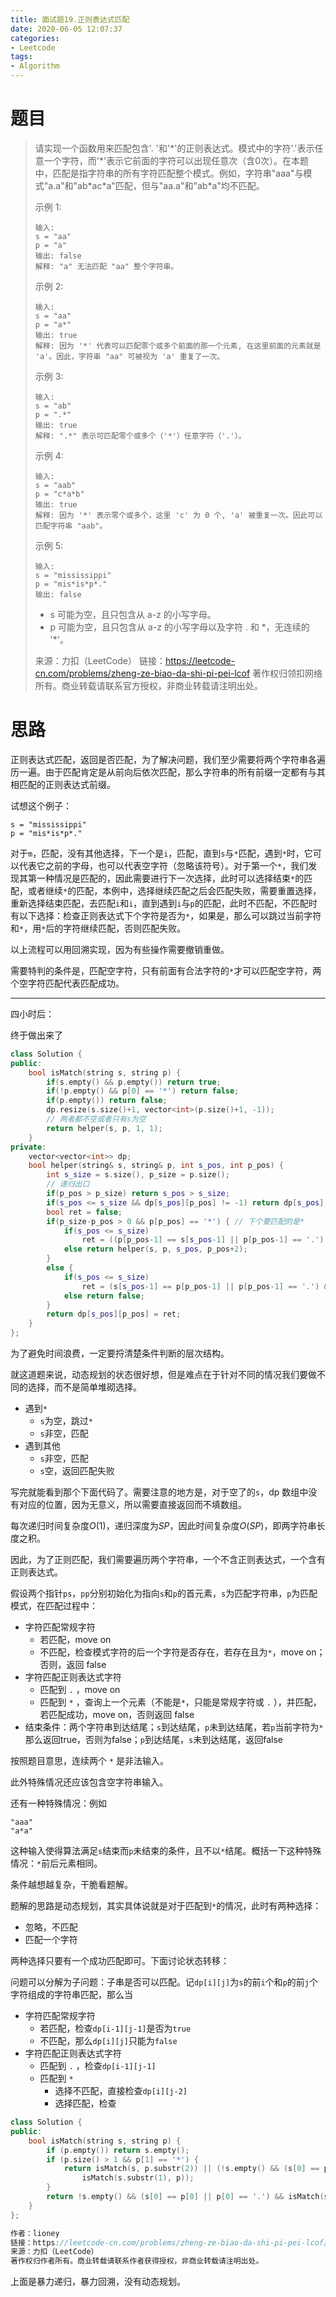 ```yaml
---
title: 面试题19.正则表达式匹配
date: 2020-06-05 12:07:37
categories:
- Leetcode
tags:
- Algorithm
---
```


# 题目

> 请实现一个函数用来匹配包含'. '和'\*'的正则表达式。模式中的字符'.'表示任意一个字符，而'\*'表示它前面的字符可以出现任意次（含0次）。在本题中，匹配是指字符串的所有字符匹配整个模式。例如，字符串"aaa"与模式"a.a"和"ab\*ac\*a"匹配，但与"aa.a"和"ab\*a"均不匹配。
>
> 示例 1:
>
> ```
> 输入:
> s = "aa"
> p = "a"
> 输出: false
> 解释: "a" 无法匹配 "aa" 整个字符串。
> ```
>
>
> 示例 2:
>
> ```
> 输入:
> s = "aa"
> p = "a*"
> 输出: true
> 解释: 因为 '*' 代表可以匹配零个或多个前面的那一个元素, 在这里前面的元素就是 'a'。因此，字符串 "aa" 可被视为 'a' 重复了一次。
> ```
>
>
> 示例 3:
>
> ```
> 输入:
> s = "ab"
> p = ".*"
> 输出: true
> 解释: ".*" 表示可匹配零个或多个（'*'）任意字符（'.'）。
> ```
>
>
> 示例 4:
>
> ```
> 输入:
> s = "aab"
> p = "c*a*b"
> 输出: true
> 解释: 因为 '*' 表示零个或多个，这里 'c' 为 0 个, 'a' 被重复一次。因此可以匹配字符串 "aab"。
> ```
>
>
> 示例 5:
>
> ```
> 输入:
> s = "mississippi"
> p = "mis*is*p*."
> 输出: false
> ```
>
> - s 可能为空，且只包含从 a-z 的小写字母。
> - p 可能为空，且只包含从 a-z 的小写字母以及字符 . 和 \*，无连续的 '\*'。
>
> 来源：力扣（LeetCode）
> 链接：https://leetcode-cn.com/problems/zheng-ze-biao-da-shi-pi-pei-lcof
> 著作权归领扣网络所有。商业转载请联系官方授权，非商业转载请注明出处。

# 思路

正则表达式匹配，返回是否匹配，为了解决问题，我们至少需要将两个字符串各遍历一遍。由于匹配肯定是从前向后依次匹配，那么字符串的所有前缀一定都有与其相匹配的正则表达式前缀。

试想这个例子：

```
s = "mississippi"
p = "mis*is*p*."
```

对于`m`，匹配，没有其他选择，下一个是`i`，匹配，直到`s`与`*`匹配，遇到`*`时，它可以代表它之前的字母，也可以代表空字符（忽略该符号）。对于第一个`*`，我们发现其第一种情况是匹配的，因此需要进行下一次选择，此时可以选择结束`*`的匹配，或者继续`*`的匹配，本例中，选择继续匹配之后会匹配失败，需要重置选择，重新选择结束匹配，去匹配`i`和`i`，直到遇到`i`与`p`的匹配，此时不匹配，不匹配时有以下选择：检查正则表达式下个字符是否为`*`，如果是，那么可以跳过当前字符和`*`，用`*`后的字符继续匹配，否则匹配失败。

以上流程可以用回溯实现，因为有些操作需要撤销重做。

需要特判的条件是，匹配空字符，只有前面有合法字符的`*`才可以匹配空字符，两个空字符匹配代表匹配成功。

---

四小时后：

终于做出来了

```c++
class Solution {
public:
    bool isMatch(string s, string p) {
        if(s.empty() && p.empty()) return true;
        if(!p.empty() && p[0] == '*') return false;
        if(p.empty()) return false;
        dp.resize(s.size()+1, vector<int>(p.size()+1, -1));
        // 两者都不空或者只有s为空
        return helper(s, p, 1, 1);
    }
private:
    vector<vector<int>> dp;
    bool helper(string& s, string& p, int s_pos, int p_pos) {
        int s_size = s.size(), p_size = p.size();
        // 递归出口
        if(p_pos > p_size) return s_pos > s_size;
        if(s_pos <= s_size && dp[s_pos][p_pos] != -1) return dp[s_pos][p_pos];
        bool ret = false;
        if(p_size-p_pos > 0 && p[p_pos] == '*') { // 下个要匹配的是*
            if(s_pos <= s_size)
                ret = ((p[p_pos-1] == s[s_pos-1] || p[p_pos-1] == '.') && helper(s, p, s_pos+1, p_pos)) || helper(s, p, s_pos, p_pos+2);
            else return helper(s, p, s_pos, p_pos+2);
        }
        else {
            if(s_pos <= s_size)
                ret = (s[s_pos-1] == p[p_pos-1] || p[p_pos-1] == '.') && helper(s, p, s_pos+1, p_pos+1);
            else return false;
        }
        return dp[s_pos][p_pos] = ret;
    }
};
```

为了避免时间浪费，一定要捋清楚条件判断的层次结构。

就这道题来说，动态规划的状态很好想，但是难点在于针对不同的情况我们要做不同的选择，而不是简单堆砌选择。

- 遇到`*`
  - `s`为空，跳过`*`
  - `s`非空，匹配
- 遇到其他
  - `s`非空，匹配
  - `s`空，返回匹配失败

写完就能看到那个下面代码了。需要注意的地方是，对于空了的`s`，dp 数组中没有对应的位置，因为无意义，所以需要直接返回而不填数组。

每次递归时间复杂度$O(1)$，递归深度为$SP$，因此时间复杂度$O(SP)$，即两字符串长度之积。

因此，为了正则匹配，我们需要遍历两个字符串，一个不含正则表达式，一个含有正则表达式。

假设两个指针`ps`，`pp`分别初始化为指向`s`和`p`的首元素，`s`为匹配字符串，`p`为匹配模式，在匹配过程中：

- 字符匹配常规字符
  - 若匹配，move on
  - 不匹配，检查模式字符的后一个字符是否存在，若存在且为`*`，move on；否则，返回 false
- 字符匹配正则表达式字符
  - 匹配到 `.` ，move on
  - 匹配到 `*` ，查询上一个元素（不能是`*`，只能是常规字符或 `.` ），并匹配，若匹配成功，move on，否则返回 false
- 结束条件：两个字符串到达结尾；`s`到达结尾，`p`未到达结尾，若`p`当前字符为`*`那么返回true，否则为false；`p`到达结尾，`s`未到达结尾，返回false

按照题目意思，连续两个 `*` 是非法输入。

此外特殊情况还应该包含空字符串输入。

还有一种特殊情况：例如

```
"aaa"
"a*a"
```

这种输入使得算法满足`s`结束而`p`未结束的条件，且不以`*`结尾。概括一下这种特殊情况：`*`前后元素相同。

条件越想越复杂，干脆看题解。

题解的思路是动态规划，其实具体说就是对于匹配到`*`的情况，此时有两种选择：

- 忽略，不匹配
- 匹配一个字符

两种选择只要有一个成功匹配即可。下面讨论状态转移：

问题可以分解为子问题：子串是否可以匹配。记`dp[i][j]`为`s`的前`i`个和`p`的前`j`个字符组成的字符串匹配，那么当

- 字符匹配常规字符
  - 若匹配，检查`dp[i-1][j-1]`是否为`true`
  - 不匹配，那么`dp[i][j]`只能为`false`
- 字符匹配正则表达式字符
  - 匹配到 `.` ，检查`dp[i-1][j-1]`
  - 匹配到 `*` 
    - 选择不匹配，直接检查`dp[i][j-2]`
    - 选择匹配，检查

```c++
class Solution {
public:
    bool isMatch(string s, string p) {
        if (p.empty()) return s.empty();
        if (p.size() > 1 && p[1] == '*') {
            return isMatch(s, p.substr(2)) || (!s.empty() && (s[0] == p[0] || p[0] == '.') && 
                isMatch(s.substr(1), p));
        }
        return !s.empty() && (s[0] == p[0] || p[0] == '.') && isMatch(s.substr(1), p.substr(1));
    }
};

作者：lioney
链接：https://leetcode-cn.com/problems/zheng-ze-biao-da-shi-pi-pei-lcof/solution/lioney-cjian-dan-di-gui-by-lioney-2/
来源：力扣（LeetCode）
著作权归作者所有。商业转载请联系作者获得授权，非商业转载请注明出处。
```

上面是暴力递归，暴力回溯，没有动态规划。